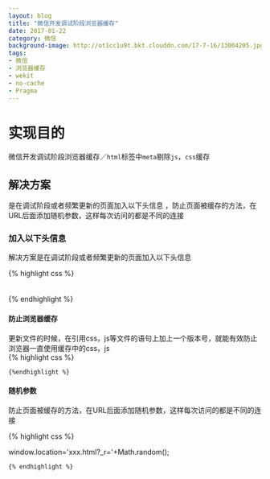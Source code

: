 ```yaml
---
layout: blog
title: "微信开发调试阶段浏览器缓存"
date: 2017-01-22
category: 微信
background-image: http://ot1cc1u9t.bkt.clouddn.com/17-7-16/13004205.jpg
tags:
- 微信
- 浏览器缓存
- wekit
- no-cache
- Pragma
---
```

# 实现目的

微信开发调试阶段浏览器缓存／``html``标签中``meta``剔除``js``，``css``缓存</center>

## 解决方案
是在调试阶段或者频繁更新的页面加入以下头信息 ，防止页面被缓存的方法，在URL后面添加随机参数，这样每次访问的都是不同的连接 

### 加入以下头信息 

解决方案是在调试阶段或者频繁更新的页面加入以下头信息 

{% highlight css %}
 <meta http-equiv="Cache-Control" content="no-cache, no-store, must-revalidate" />  
<meta http-equiv="Pragma" content="no-cache" />  
<meta http-equiv="Expires" content="0" />  
   {% endhighlight %}

####  防止浏览器缓存

更新文件的时候，在引用css，js等文件的语句上加上一个版本号，就能有效防止浏览器一直使用缓存中的css，js  
     {% highlight css %}
     
<link href="css/demo.css?v=201606131149" rel="stylesheet">  

    {%endhighlight %}
#### 随机参数 

防止页面被缓存的方法，在URL后面添加随机参数，这样每次访问的都是不同的连接
 
{% highlight css %}

window.location='xxx.html?_r='+Math.random();  

    {% endhighlight %}

